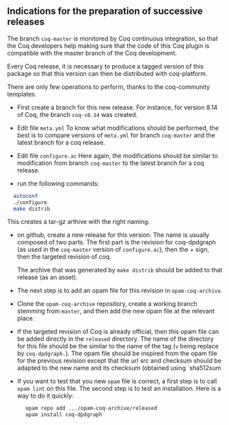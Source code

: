 ## Indications for the preparation of successive releases

The branch `coq-master` is monitored by Coq continuous integration, so that
the Coq developers help making sure that the code of this Coq plugin is
compatible with the master branch of the Coq development.

Every Coq release, it is necessary to produce a tagged version of this package
so that this version can then be distributed with coq-platform.

There are only few operations to perform, thanks to the coq-community templates.

 - First create a branch for this new release.  For instance, for version 8.14
   of Coq, the branch `coq-v8.14` was created.

 - Edit file `meta.yml`  To know what modifications should be performed, the
   best is to compare versions of `meta.yml` for branch `coq-master` and the
   latest branch for a coq release.

 - Edit file `configure.ac` Here again, the modifications should be
   similar to modification from branch `coq-master` to the latest
   branch for a coq release.

 - run the following commands:
 ```bash
   autoconf
   ./configure
   make distrib
```

   This creates a tar-gz arthive with the right naming.

 - on github, create a new release for this version.  The name is
   usually composed of two parts.  The first part is the revision for
   coq-dpdgraph (as used in the `coq-master` version of
   `configure.ac`), then the + sign, then the targeted revision of coq.

   The archive that was generated by `make distrib` should be added to
   that release (as an asset).

 - The next step is to add an opam file for this revision in
   `opam-coq-archive`.

 - Clone the `opam-coq-archive` repository, create a working branch
   stemming from `master`, and then add the new opam file at the
   relevant place.

 - If the targeted revision of Coq is already
   official, then this opam file can be added directly in the
   `released` directory.  The name of the directory for this file
   should be the similar to the name of the tag
   (`v` being replace by `coq-dpdgraph.`).  The opam file should be
   inspired from the opam file for the previous revision except that
   the url src and checksum should be adapted to the new name and its
   checksum (obtained using `sha512sum

 - If you want to test that you new `opam` file is correct, a first
   step is to call `opam lint` on this file.  The second step is to
   test an installation.  Here is a way to do it quickly:

```bash
      opam repo add .../opam-coq-archive/released
      opam install coq-dpdgraph
```
      
   